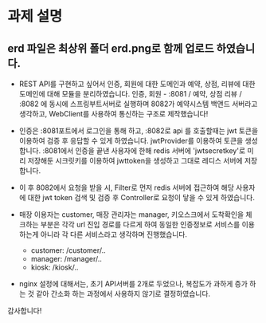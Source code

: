 # 과제 설명  

## erd 파일은 최상위 폴더 erd.png로 함께 업로드 하였습니다.  

- REST API를 구현하고 싶어서 인증, 회원에 대한 도메인과 예약, 상점, 리뷰에 대한 도메인에 대해 모듈을 분리하였습니다.
 인증, 회원 - :8081 / 예약, 상점 리뷰 / :8082 에 동시에 스프링부트서버로 실행하며 8082가 예약시스템 백앤드 서버라고 생각하고, WebClient를 사용하여 통신하는 구조로 제작했습니다!
- 인증은 :8081포트에서 로그인을 통해 하고, :8082로 api 를 호출할때는 jwt 토큰을 이용하여 검증 후 응답할 수 있게 하였습니다.  jwtProvider를 이용하여 토큰을 생성합니다. :8081에서 인증을 끝낸 사용자에 한해 redis 서버에 'jwtsecretkey'로 미리 저장해둔 시크릿키를 이용하여 jwttoken을 생성하고 그대로 레디스 서버에 저장합니다.
- 이 후 8082에서 요청을 받을 시, Filter로 먼저 redis 서버에 접근하여 해당 사용자에 대한 jwt token 검색 및 검증 후 Controller로 요청이 닿을 수 있게 하였습니다. 

- 매장 이용자는 customer, 매장 관리자는 manager, 키오스크에서 도착확인을 체크하는 부분은 각각 url 진입 경로를 다르게 하여 동일한 인증정보로 서비스를 이용하는게 아니라 각 다른 서비스라고 생각하며 진행했습니다.
  - customer: /customer/..
  - manager: /manager/..
  - kiosk: /kiosk/..

- nginx 설정에 대해서는, 초기 API서버를 2개로 두었으나, 복잡도가 과하게 증가 하는 것 같아 간소화 하는 과정에서 사용하지 않기로 결정하였습니다.

감사합니다!
